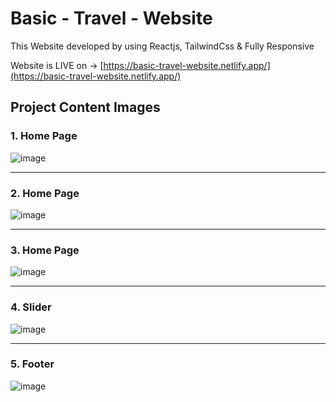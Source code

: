# Basic - Travel - Website

This Website developed by using Reactjs, TailwindCss & Fully Responsive

Website is LIVE on -> [https://basic-travel-website.netlify.app/](https://basic-travel-website.netlify.app/)

## Project Content Images

### 1. Home Page

![image](https://github.com/Charyyev17/basic-travel-website/assets/66562485/925f5d0b-db5e-4ec2-a15b-8855d7859933)

-----------------------------------------------------------------------------------------------------------------------------

### 2. Home Page

![image](https://github.com/Charyyev17/basic-travel-website/assets/66562485/b7b75ac8-8ec5-4f65-8d26-c4704dd8f244)

-----------------------------------------------------------------------------------------------------------------------------

### 3. Home Page

![image](https://github.com/Charyyev17/basic-travel-website/assets/66562485/db402606-4c17-4659-a670-7e39e5071af0)

-----------------------------------------------------------------------------------------------------------------------------

### 4. Slider

![image](https://github.com/Charyyev17/basic-travel-website/assets/66562485/b1e11f32-f8eb-40b8-9336-be8e9349e8bc)

-----------------------------------------------------------------------------------------------------------------------------

### 5. Footer

![image](https://github.com/Charyyev17/basic-travel-website/assets/66562485/1244531d-ca79-459c-8702-a27d04de788e)
